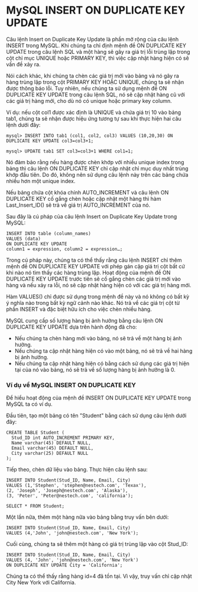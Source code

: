 # MySQL INSERT ON DUPLICATE KEY UPDATE
Câu lệnh Insert on Duplicate Key Update là phần mở rộng của câu lệnh INSERT trong MySQL. 
Khi chúng ta chỉ định mệnh đề ON DUPLICATE KEY UPDATE trong câu lệnh SQL và một hàng sẽ gây ra giá trị 
lỗi trùng lặp trong cột chỉ mục UNIQUE hoặc PRIMARY KEY, thì việc cập nhật hàng hiện có sẽ vấn đề xảy ra.

Nói cách khác, khi chúng ta chèn các giá trị mới vào bảng và nó gây ra hàng trùng lặp trong cột 
PRIMARY KEY HOẶC UNIQUE, chúng ta sẽ nhận được thông báo lỗi. 
Tuy nhiên, nếu chúng ta sử dụng mệnh đề ON DUPLICATE KEY UPDATE trong câu lệnh SQL, 
nó sẽ cập nhật hàng cũ với các giá trị hàng mới, cho dù nó có unique hoặc primary key column.

Ví dụ: nếu cột col1 được xác định là UNIQUE và chứa giá trị 10 vào bảng tab1, chúng ta sẽ nhận được hiệu ứng tương tự sau khi thực hiện hai câu lệnh dưới đây:
```angular2html
mysql> INSERT INTO tab1 (col1, col2, col3) VALUES (10,20,30) ON DUPLICATE KEY UPDATE col3=col3+1;  
  
mysql> UPDATE tab1 SET col3=col3+1 WHERE col1=1;  
```

Nó đảm bảo rằng nếu hàng được chèn khớp với nhiều unique index trong bảng thì câu lệnh 
ON DUPLICATE KEY chỉ cập nhật chỉ mục duy nhất trùng khớp đầu tiên.
Do đó, không nên sử dụng câu lệnh này trên các bảng chứa nhiều hơn một unique index.

Nếu bảng chứa cột khóa chính AUTO_INCREMENT và câu lệnh ON DUPLICATE KEY 
cố gắng chèn hoặc cập nhật một hàng thì hàm Last_Insert_ID() sẽ trả về giá trị AUTO_INCREMENT của nó.

Sau đây là cú pháp của câu lệnh Insert on Duplicate Key Update trong MySQL:

```angular2html
INSERT INTO table (column_names)  
VALUES (data)  
ON DUPLICATE KEY UPDATE   
column1 = expression, column2 = expression…;  
```

Trong cú pháp này, chúng ta có thể thấy rằng câu lệnh INSERT chỉ thêm mệnh đề 
ON DUPLICATE KEY UPDATE với phép gán cặp giá trị cột bất cứ khi nào nó tìm thấy các hàng trùng lặp. 
Hoạt động của mệnh đề ON DUPLICATE KEY UPDATE trước tiên sẽ cố gắng chèn các giá trị mới vào hàng và
nếu xảy ra lỗi, nó sẽ cập nhật hàng hiện có với các giá trị hàng mới.

Hàm VALUES() chỉ được sử dụng trong mệnh đề này và nó không có bất kỳ ý nghĩa nào trong bất kỳ 
ngữ cảnh nào khác. Nó trả về các giá trị cột từ phần INSERT và đặc biệt hữu ích cho việc
chèn nhiều hàng.

MySQL cung cấp số lượng hàng bị ảnh hưởng bằng câu lệnh ON DUPLICATE KEY UPDATE dựa trên
hành động đã cho:

- Nếu chúng ta chèn hàng mới vào bảng, nó sẽ trả về một hàng bị ảnh hưởng.
- Nếu chúng ta cập nhật hàng hiện có vào một bảng, nó sẽ trả về hai hàng bị ảnh hưởng.
- Nếu chúng ta cập nhật hàng hiện có bằng cách sử dụng các giá trị hiện tại của nó vào bảng, nó sẽ trả về số lượng hàng bị ảnh hưởng là 0.

### Ví dụ về MySQL INSERT ON DUPLICATE KEY
Để hiểu hoạt động của mệnh đề INSERT ON DUPLICATE KEY UPDATE trong MySQL ta có ví dụ.

Đầu tiên, tạo một bảng có tên "Student" bằng cách sử dụng câu lệnh dưới đây:

```angular2html
CREATE TABLE Student (  
  Stud_ID int AUTO_INCREMENT PRIMARY KEY,  
  Name varchar(45) DEFAULT NULL,  
  Email varchar(45) DEFAULT NULL,  
  City varchar(25) DEFAULT NULL  
);  
```

Tiếp theo, chèn dữ liệu vào bảng. Thực hiện câu lệnh sau:

```angular2html
INSERT INTO Student(Stud_ID, Name, Email, City)   
VALUES (1,'Stephen', 'stephen@nestech.com', 'Texax'),   
(2, 'Joseph', 'Joseph@nestech.com', 'Alaska'),   
(3, 'Peter', 'Peter@nestech.com', 'california');  
```

```angular2html
SELECT * FROM Student;  
```

Một lần nữa, thêm một hàng nữa vào bảng bằng truy vấn bên dưới:

```angular2html
INSERT INTO Student(Stud_ID, Name, Email, City)   
VALUES (4,'John', 'john@nestech.com', 'New York');  
```
Cuối cùng, chúng ta sẽ thêm một hàng có giá trị trùng lặp vào cột Stud_ID:

```angular2html
INSERT INTO Student(Stud_ID, Name, Email, City)   
VALUES (4, 'John', 'john@nestech.com', 'New York')  
ON DUPLICATE KEY UPDATE City = 'California';  
```

Chúng ta có thể thấy rằng hàng id=4 đã tồn tại. 
Vì vậy, truy vấn chỉ cập nhật City New York với California.